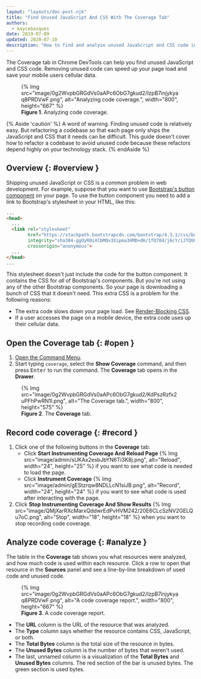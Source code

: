 ```yaml
---
layout: "layouts/doc-post.njk"
title: "Find Unused JavaScript And CSS With The Coverage Tab"
authors:
  - kaycebasques
date: 2019-07-09
updated: 2020-07-10
description: "How to find and analyze unused JavaScript and CSS code in Chrome DevTools."
---
```


The Coverage tab in Chrome DevTools can help you find unused JavaScript and
CSS code. Removing unused code can speed up your page load and save your
mobile users cellular data.

<figure>
  {% Img src="image/0g2WvpbGRGdVs0aAPc6ObG7gkud2/IzpB7injykyaq8PRDVwF.png", alt="Analyzing code coverage.", width="800", height="667" %}
  <figcaption>
    <b>Figure 1</b>. Analyzing code coverage.
  </figcaption>
</figure>

{% Aside 'caution' %}
  A word of warning. Finding unused code is relatively easy. But refactoring a
  codebase so that each page only ships the JavaScript and CSS that it needs
  can be difficult. This guide doesn't cover how to refactor a codebase to
  avoid unused code because these refactors depend highly on your technology
  stack.
{% endAside %}

## Overview {: #overview }

Shipping unused JavaScript or CSS is a common problem in web development.
For example, suppose that you want to use [Bootstrap's button component][button]
on your page. To use the button  component you need to add a link to
Bootstrap's stylesheet in your HTML, like this:

```html
...
<head>
  ...
  <link rel="stylesheet"
        href="https://stackpath.bootstrapcdn.com/bootstrap/4.3.1/css/bootstrap.min.css"
        integrity="sha384-ggOyR0iXCbMQv3Xipma34MD+dH/1fQ784/j6cY/iJTQUOhcWr7x9JvoRxT2MZw1T"
        crossorigin="anonymous">
  ...
</head>
...
```

This stylesheet doesn't just include the code for the button component. It
contains the CSS for *all* of Bootstrap's components. But you're not using
any of the other Bootstrap components. So your page is downloading a bunch of
CSS that it doesn't need. This extra CSS is a problem for the following
reasons:

* The extra code slows down your page load. See [Render-Blocking CSS][render].
* If a user accesses the page on a mobile device, the extra code uses up
  their cellular data.

## Open the Coverage tab {: #open }

1. [Open the Command Menu](/docs/devtools/command-menu/).
1. Start typing `coverage`, select the **Show Coverage** command, and then
   press <kbd>Enter</kbd> to run the command. The **Coverage** tab opens in
   the **Drawer**.

<figure>
  {% Img src="image/0g2WvpbGRGdVs0aAPc6ObG7gkud2/KdPszRzfx2uPFhPwRN1l.png", alt="The Coverage tab.", width="800", height="575" %}
  <figcaption>
    <b>Figure 2</b>. The <b>Coverage</b> tab.
  </figcaption>
</figure>

## Record code coverage {: #record }

1. Click one of the following buttons in the **Coverage** tab:
     * Click **Start Instrumenting Coverage And Reload Page**
       {% Img src="image/admin/sUKAx2esbJbYN6Ti3K8j.png", alt="Reload", width="24", height="25" %}
       if you want to see what code is needed to load the page.
     * Click **Instrument Coverage**
       {% Img src="image/admin/gEStzrqw8NDLLcN1siJB.png", alt="Record", width="24", height="24" %}
       if you want to see what code is used after interacting with the page.
1. Click **Stop Instrumenting Coverage And Show Results**
   {% Img src="image/QMjXarRXcMarxQddwrEdPvHVM242/20E6CLcSzNV2GELQu7oC.png", alt="Stop", width="18", height="18" %}
   when you want to stop recording code coverage.

## Analyze code coverage {: #analyze }

The table in the **Coverage** tab shows you what resources were analyzed,
and how much code is used within each resource. Click a row to open that
resource in the **Sources** panel and see a line-by-line breakdown of used
code and unused code.

<figure>
  {% Img src="image/0g2WvpbGRGdVs0aAPc6ObG7gkud2/IzpB7injykyaq8PRDVwF.png", alt="A code coverage report.", width="800", height="667" %}
  <figcaption>
    <b>Figure 3</b>. A code coverage report.
  </figcaption>
</figure>

* The **URL** column is the URL of the resource that was analyzed.
* The **Type** column says whether the resource contains CSS, JavaScript,
  or both.
* The **Total Bytes** column is the total size of the resource in bytes.
* The **Unused Bytes** column is the number of bytes that weren't used.
* The last, unnamed column is a visualization of the **Total Bytes** and
  **Unused Bytes** columns. The red section of the bar is unused bytes. The
  green section is used bytes.

[button]: https://getbootstrap.com/docs/4.3/components/buttons/
[render]: https://developers.google.com/web/fundamentals/performance/critical-rendering-path/render-blocking-css/
